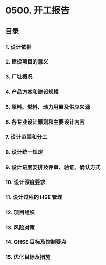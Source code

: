 # 0500. 开工报告

## 目录

### 1. 设计依据

### 2. 建设项目的意义

### 3. 厂址概况

### 4. 产品方案和建设规模

### 5. 原料、燃料、动力用量及供应来源

### 6. 各专业设计原则和主要设计内容

### 7. 设计范围和分工

### 8. 设计统一规定

### 9. 设计进度安排及评审、验证、确认方式

### 10. 设计深度要求

### 11. 设计过程的 HSE 管理

### 12. 项目组织

### 13. 风险对策

### 14. QHSE 目标及控制要点

### 15. 优化目标及措施